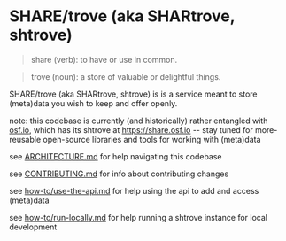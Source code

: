 # SHARE/trove (aka SHARtrove, shtrove)

> share (verb): to have or use in common.

> trove (noun): a store of valuable or delightful things.

SHARE/trove (aka SHARtrove, shtrove) is is a service meant to store (meta)data you wish to keep and offer openly.

note: this codebase is currently (and historically) rather entangled with [osf.io](https://osf.io), which has its shtrove at https://share.osf.io -- stay tuned for more-reusable open-source libraries and tools for working with (meta)data

see [ARCHITECTURE.md](./ARCHITECTURE.md) for help navigating this codebase

see [CONTRIBUTING.md](./CONTRIBUTING.md) for info about contributing changes

see [how-to/use-the-api.md](./how-to/use-the-api.md) for help using the api to add and access (meta)data

see [how-to/run-locally.md](./how-to/run-locally.md) for help running a shtrove instance for local development
